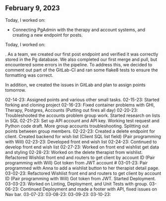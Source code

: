 ## February 9, 2023

Today, I worked on:

* Connecting PgAdmin with the therapy and account systems, and creating a new endpoint for posts.

Today, I worked on:

.
As a team, we created our first post endpoint and verified it was correctly stored in the Pg database. We also completed our first merge and pull, but encountered some errors in the pipeline. To address this, we decided to comment out part of the GitLab-CI and ran some flake8 tests to ensure the formatting was correct.

In addition, we created the issues in GitLab and plan to assign points tomorrow.

02-14-23: Assigned points and various other small tasks.
02-15-23: Started forking and cloning project
02-16-23: Fixed container problems with GHI, Therapy, Postgres, Accounts (Putting out fires all day)
02-20-23: Troubleshooted the accounts problem group work. Started research on lists in SQL
02-21-23: Set up API account and API key. Working test request and Python code draft. More group accounts troubleshooting. Splitting out points between group members.
02-22-23: Created a delete endpoint for client. Created backend for wish list (Client SQL list field) (Pair programming with Will)
02-23-23: Developed front end wish list
02-24-23: Continued to develop front end wish list
02-27-23: Worked on front end wishlist get data and styling
02-28-23: Worked on the delete therapist from wishlist. Refactored Wishlist front end and routers to get client by account ID (Pair programming with Will) Got token from JWT account #
03-01-23: Pair programmed with Anna to add a wishlist button to her therapist detail page.
03-02-23: Refactored Wishlist front end and routers to get client by account ID (Pair programming with Will) Got token from JWT. Started Deployment.
03-03-23: Worked on Linting, Deployment, and Unit Tests with group.
03-06-23: Continued Deployment and made a footer with API, fixed issues on Nav bar.
03-07-23:
03-08-23:
03-09-23:
03-10-23:
